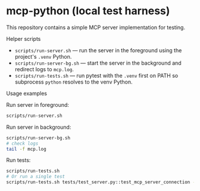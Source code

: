 # mcp-python (local test harness)

This repository contains a simple MCP server implementation for testing.

Helper scripts

- `scripts/run-server.sh` — run the server in the foreground using the project's `.venv` Python.
- `scripts/run-server-bg.sh` — start the server in the background and redirect logs to `mcp.log`.
- `scripts/run-tests.sh` — run pytest with the `.venv` first on PATH so subprocess `python` resolves to the venv Python.

Usage examples

Run server in foreground:

```bash
scripts/run-server.sh
```

Run server in background:

```bash
scripts/run-server-bg.sh
# check logs
tail -f mcp.log
```

Run tests:

```bash
scripts/run-tests.sh
# Or run a single test
scripts/run-tests.sh tests/test_server.py::test_mcp_server_connection -q
```
